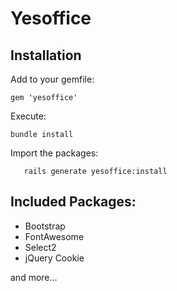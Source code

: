 # Yesoffice

## Installation

Add to your gemfile:

	gem 'yesoffice'

Execute:

	bundle install

Import the packages:

       rails generate yesoffice:install

## Included Packages:
+ Bootstrap
+ FontAwesome
+ Select2
+ jQuery Cookie

and more...
